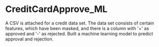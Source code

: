 # CreditCardApprove_ML

A CSV is attached for a credit data set.  The data set consists of certain features, which have been masked, and there is a column with '+' as approved and '-' as rejected.  Built a machine learning model to predict approval and rejection.
